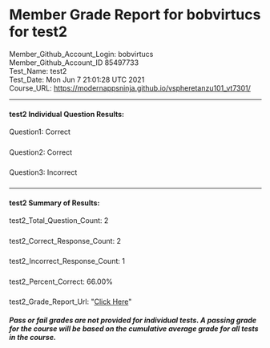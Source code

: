 # Member Grade Report for bobvirtucs for test2  
   
Member_Github_Account_Login: bobvirtucs  
Member_Github_Account_ID 85497733  
Test_Name: test2  
Test_Date: Mon Jun  7 21:01:28 UTC 2021  
Course_URL: https://modernappsninja.github.io/vspheretanzu101_vt7301/  
   
---  
#### test2 Individual Question Results:  
Question1: Correct  
#####  
Question2: Correct  
#####  
Question3: Incorrect  
#####  
---  
#### test2 Summary of Results:  
test2_Total_Question_Count: 2  
#####  
test2_Correct_Response_Count: 2  
#####  
test2_Incorrect_Response_Count: 1  
#####  
test2_Percent_Correct: 66.00%  
#####  
test2_Grade_Report_Url: "[Click Here](https://github.com/modernappsninjas/bobvirtucs/blob/main/static/userdata/courses/vspheretanzu101_vt7301/grade_report.pr772.test2.md)"
##### Pass or fail grades are not provided for individual tests. A passing grade for the course will be based on the cumulative average grade for all tests in the course.  
